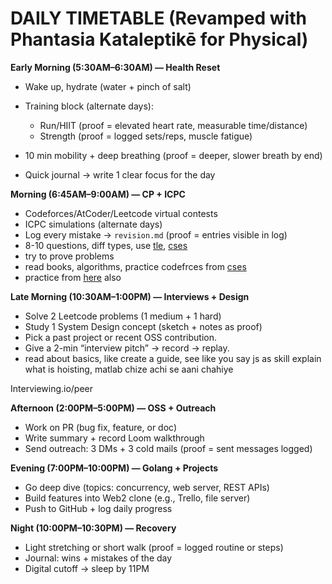 # DAILY TIMETABLE (Revamped with Phantasia Kataleptikē for Physical)

**Early Morning (5:30AM–6:30AM) — Health Reset**

- Wake up, hydrate (water + pinch of salt)
- Training block (alternate days):
  - Run/HIIT (proof = elevated heart rate, measurable time/distance)
  - Strength (proof = logged sets/reps, muscle fatigue)

- 10 min mobility + deep breathing (proof = deeper, slower breath by end)
- Quick journal → write 1 clear focus for the day

**Morning (6:45AM–9:00AM) — CP + ICPC**

- Codeforces/AtCoder/Leetcode virtual contests
- ICPC simulations (alternate days)
- Log every mistake → `revision.md` (proof = entries visible in log)
- 8-10 questions, diff types, use [tle](https://tle-eliminators.com/), [cses](https://cses.fi/problemset/)
- try to prove problems
- read books, algorithms, practice codefrces from [cses](https://cses.fi/problemset/)
- practice from [here](https://codeforcesladders.firebaseapp.com/?handle=nalindalal2004) also

**Late Morning (10:30AM–1:00PM) — Interviews + Design**

- Solve 2 Leetcode problems (1 medium + 1 hard)
- Study 1 System Design concept (sketch + notes as proof)
- Pick a past project or recent OSS contribution.
- Give a 2-min “interview pitch” → record → replay.
- read about basics, like create a guide, see like you say js as skill explain what is hoisting, matlab chize achi se aani chahiye

Interviewing.io/peer

**Afternoon (2:00PM–5:00PM) — OSS + Outreach**

- Work on PR (bug fix, feature, or doc)
- Write summary + record Loom walkthrough
- Send outreach: 3 DMs + 3 cold mails (proof = sent messages logged)

**Evening (7:00PM–10:00PM) — Golang + Projects**

- Go deep dive (topics: concurrency, web server, REST APIs)
- Build features into Web2 clone (e.g., Trello, file server)
- Push to GitHub + log daily progress

**Night (10:00PM–10:30PM) — Recovery**

- Light stretching or short walk (proof = logged routine or steps)
- Journal: wins + mistakes of the day
- Digital cutoff → sleep by 11PM
